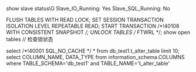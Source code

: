show slave status\G
Slave_IO_Running: Yes
Slave_SQL_Running: No

FLUSH TABLES WITH READ LOCK;
SET SESSION TRANSACTION ISOLATION LEVEL REPEATABLE READ;
START TRANSACTION /*!40108 WITH CONSISTENT SNAPSHOT */;
UNLOCK TABLES /* FTWRL */;
show open tables // 检查锁状态

select /*!40001 SQL_NO_CACHE */ * from db_test1.t_alter_table limit 10;
select COLUMN_NAME, DATA_TYPE from information_schema.COLUMNS where TABLE_SCHEMA='db_test1' and TABLE_NAME='t_alter_table'

